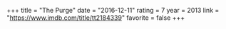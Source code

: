 +++
title = "The Purge"
date = "2016-12-11"
rating = 7
year = 2013
link = "https://www.imdb.com/title/tt2184339"
favorite = false
+++
